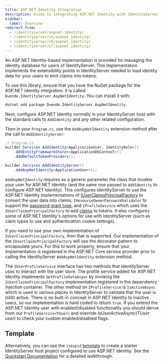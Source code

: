 ```yaml
---
title: ASP.NET Identity Integration
description: Guide to integrating ASP.NET Identity with IdentityServer for user management, including setup instructions and configuration options
sidebar:
  label: Overview
redirect_from:
  - /identityserver/aspnet-identity/
  - /identityserver/v5/aspnet_identity/
  - /identityserver/v6/aspnet_identity/
  - /identityserver/v7/aspnet_identity/
---
```



An ASP.NET Identity-based implementation is provided for managing the identity database for users of IdentityServer.
This implementation implements the extensibility points in IdentityServer needed to load identity data for your users to emit claims into tokens.

To use this library, ensure that you have the NuGet package for the ASP.NET Identity integration.
It is called `Duende.IdentityServer.AspNetIdentity`.
You can install it with:

```bash title=Terminal
dotnet add package Duende.IdentityServer.AspNetIdentity
```

Next, configure ASP.NET Identity normally in your IdentityServer host with the standard calls to `AddIdentity` and any other related configuration.

Then in your `Program.cs`, use the `AddAspNetIdentity` extension method after the call to `AddIdentityServer`:

```csharp
// Program.cs
builder.Services.AddIdentity<ApplicationUser, IdentityRole>()
    .AddEntityFrameworkStores<ApplicationDbContext>()
    .AddDefaultTokenProviders();

builder.Services.AddIdentityServer()
    .AddAspNetIdentity<ApplicationUser>();
```

`AddAspNetIdentity` requires as a generic parameter the class that models your user for ASP.NET Identity (and the same one passed to `AddIdentity` to configure ASP.NET Identity).
This configures IdentityServer to use the ASP.NET Identity implementations of [IUserClaimsPrincipalFactory](https://docs.microsoft.com/en-us/dotnet/api/microsoft.aspnetcore.identity.iuserclaimsprincipalfactory-1) to convert the user data into claims, `IResourceOwnerPasswordValidator` to support the [password grant type](/identityserver/tokens/password-grant/), and `IProfileService` which uses the `IUserClaimsPrincipalFactory` to add [claims](/identityserver/fundamentals/claims) to tokens.
It also configures some of ASP.NET Identity's options for use with IdentityServer (such as claim types to use and authentication cookie settings).

If you need to use your own implementation of `IUserClaimsPrincipalFactory`, then that is supported. Our implementation of the `IUserClaimsPrincipalFactory` will use the decorator pattern to encapsulate yours. For this to work properly, ensure that your implementation is registered in the ASP.NET Core service provider prior to calling the IdentityServer `AddAspNetIdentity` extension method.

The `IUserProfileService` interface has two methods that IdentityServer uses to interact with the user store. The profile service added for ASP.NET Identity implements `GetProfileDataAsync` by invoking the `IUserClaimsPrincipalFactory` implementation registered in the dependency injection container. The other method on `IProfileService` is `IsActiveAsync` which is used in various places in IdentityServer to validate that the user is (still) active. There is no built-in concept in ASP.NET Identity to inactive users, so our implementation is hard coded to return `true`. If you extend the ASP.NET Identity user with enabled/disabled functionality you should derive from our `ProfileService<TUser>` and override *IsUserActiveAsync(TUser user)* to check your custom enabled/disabled flags.

## Template
Alternatively, you can use the `isaspid` [template](/identityserver/overview/packaging#templates) to create a starter IdentityServer host project configured to use ASP.NET Identity. See the [Quickstart Documentation](/identityserver/quickstarts/5-aspnetid/) for a detailed walkthrough.
